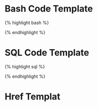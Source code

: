 # Bash Code Template
{% highlight bash %}

{% endhighlight %}

# SQL Code Template
{% highlight sql %}

{% endhighlight %}

# Href Templat
<a href="" target="_blank"></a>
